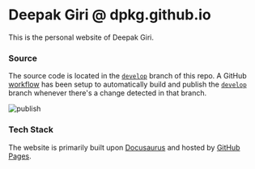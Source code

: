 # Deepak Giri @ dpkg.github.io
This is the personal website of Deepak Giri.

### Source
The source code is located in the <code>[develop](https://github.com/dpkg/dpkg.github.io/tree/develop)</code> branch of this repo.
A GitHub [workflow](https://github.com/dpkg/dpkg.github.io/actions) has been setup to automatically build and publish the
<code>[develop](https://github.com/dpkg/dpkg.github.io/tree/develop)</code> branch
whenever there's a change detected in that branch.

![publish](https://github.com/dpkg/dpkg.github.io/workflows/publish/badge.svg)

### Tech Stack
The website is primarily built upon [Docusaurus](https://github.com/facebook/docusaurus) and hosted by [GitHub Pages](https://pages.github.com/).
